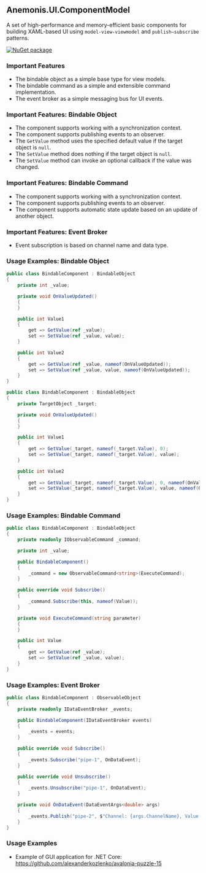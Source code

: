 ## Anemonis.UI.ComponentModel

A set of high-performance and memory-efficient basic components for building XAML-based UI using `model-view-viewmodel` and `publish–subscribe` patterns.

[![NuGet package](https://img.shields.io/nuget/v/Anemonis.UI.ComponentModel.svg?style=flat-square)](https://www.nuget.org/packages/Anemonis.UI.ComponentModel)

### Important Features

- The bindable object as a simple base type for view models.
- The bindable command as a simple and extensible command implementation.
- The event broker as a simple messaging bus for UI events.

### Important Features: Bindable Object

- The component supports working with a synchronization context.
- The component supports publishing events to an observer.
- The `GetValue` method uses the specified default value if the target object is `null`.
- The `SetValue` method does nothing if the target object is `null`.
- The `SetValue` method can invoke an optional callback if the value was changed.

### Important Features: Bindable Command

- The component supports working with a synchronization context.
- The component supports publishing events to an observer.
- The component supports automatic state update based on an update of another object.

### Important Features: Event Broker

- Event subscription is based on channel name and data type.

### Usage Examples: Bindable Object

```cs
public class BindableComponent : BindableObject
{
    private int _value;

    private void OnValueUpdated()
    {
    }

    public int Value1
    {
        get => GetValue(ref _value);
        set => SetValue(ref _value, value);
    }

    public int Value2
    {
        get => GetValue(ref _value, nameof(OnValueUpdated));
        set => SetValue(ref _value, value, nameof(OnValueUpdated));
    }
}
```
```cs
public class BindableComponent : BindableObject
{
    private TargetObject _target;

    private void OnValueUpdated()
    {
    }

    public int Value1
    {
        get => GetValue(_target, nameof(_target.Value), 0);
        set => SetValue(_target, nameof(_target.Value), value);
    }

    public int Value2
    {
        get => GetValue(_target, nameof(_target.Value), 0, nameof(OnValueUpdated));
        set => SetValue(_target, nameof(_target.Value), value, nameof(OnValueUpdated));
    }
}
```

### Usage Examples: Bindable Command

```cs
public class BindableComponent : BindableObject
{
    private readonly IObservableCommand _command;

    private int _value;

    public BindableComponent()
    {
        _command = new ObservableCommand<string>(ExecuteCommand);
    }

    public override void Subscribe()
    {
        _command.Subscribe(this, nameof(Value));
    }

    private void ExecuteCommand(string parameter)
    {
    }

    public int Value
    {
        get => GetValue(ref _value);
        set => SetValue(ref _value, value);
    }
}
```

### Usage Examples: Event Broker

```cs
public class BindableComponent : ObservableObject
{
    private readonly IDataEventBroker _events;

    public BindableComponent(IDataEventBroker events)
    {
        _events = events;
    }

    public override void Subscribe()
    {
        _events.Subscribe("pipe-1", OnDataEvent);
    }

    public override void Unsubscribe()
    {
        _events.Unsubscribe("pipe-1", OnDataEvent);
    }

    private void OnDataEvent(DataEventArgs<double> args)
    {
        _events.Publish("pipe-2", $"Channel: {args.ChannelName}, Value: {args.Value}");
    }
}
```

### Usage Examples

- Example of GUI application for .NET Core: https://github.com/alexanderkozlenko/avalonia-puzzle-15
